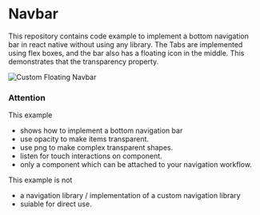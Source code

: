 # Navbar

This repository contains code example to implement a bottom navigation bar in react native without using any library. The Tabs are implemented using flex boxes, and the bar also has a floating icon in the middle. This demonstrates that the transparency property.


![Custom Floating Navbar](https://user-images.githubusercontent.com/14032427/88619622-a12f9a00-d0b9-11ea-8d62-847b016c0797.png)

### Attention
This example
- shows how to implement a bottom navigation bar
- use opacity to make items transparent.
- use png to make complex transparent shapes.
- listen for touch interactions on component.
- only a component which can be attached to your navigation workflow. 


This example is not
- a navigation library / implementation of a custom navigation library
- suiable for direct use.
